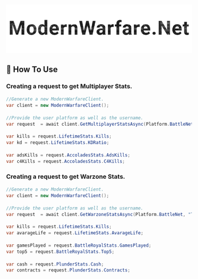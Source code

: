 <p align="center">
  <img src="docs/images/logo.png" />
</p>

## 🤔 How To Use

### Creating a request to get **Multiplayer** Stats.

```cs
//Generate a new ModernWarfareClient.
var client = new ModernWarfareClient();

//Provide the user platform as well as the username.
var request  = await client.GetMultiplayerStatsAsync(Platform.BattleNet, "Timmmy#21485");

var kills = request.LifetimeStats.Kills;
var kd = request.LifetimeStats.KDRatio;

var adsKills = request.AccoladesStats.AdsKills;
var c4Kills = request.AccoladesStats.C4Kills;

```

### Creating a request to get **Warzone** Stats.

```cs
//Generate a new ModernWarfareClient.
var client = new ModernWarfareClient();

//Provide the user platform as well as the username.
var request  = await client.GetWarzoneStatsAsync(Platform.BattleNet, "Timmmy#21485");

var kills = request.LifetimeStats.Kills;
var avarageLife = request.LifetimeStats.AvarageLife;

var gamesPlayed = request.BattleRoyalStats.GamesPlayed;
var top5 = request.BattleRoyalStats.Top5;

var cash = request.PlunderStats.Cash;
var contracts = request.PlunderStats.Contracts;

```